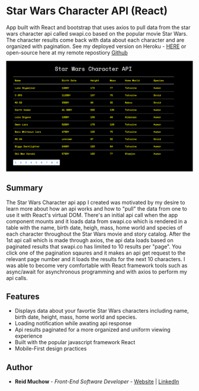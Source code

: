 # Star Wars Character API (React)

App built with React and bootstrap that uses axios to pull data from the star wars character api called swapi.co based on the popular movie Star Wars.  The character results come back with data about each character and are organized with pagination. See my deployed version on Heroku - [HERE](https://shielded-headland-50763.herokuapp.com/) or open-source here at my remote repostiory [Github](https://github.com/ram071985/star-wars-api)


![](star-wars-api.png)

## Summary

The Star Wars Character api app I created was motivated by my desire to learn more about how an api works and how to "pull" the data from one to use it with React's virtual DOM.  There's an initial api call when the app component mounts and it loads data from swapi.co which is rendered in a table with the name, birth date, heigh, mass, home world and species of each character throughout the Star Wars movie and story catalog.  After the 1st api call which is made through axios, the api data loads based on paginated results that swapi.co has limited to 10 results per "page".  You click one of the pagination sqaures and it makes an api get request to the relevant page number and it loads the results for the next 10 characters.  I was able to become very comfortable with React framework tools such as async/await for asynchronous programming and with axios to perform my api calls.

## Features

- Displays data about your favortie Star Wars characters including name, birth date, height, mass, home world and species.
- Loading notification while awating api response
- Api results paginated for a more organized and uniform viewing experience
- Built with the popular javascript framework React
- Mobile-First design practices


## Author 

* **Reid Muchow** - *Front-End Software Developer* - [Website](https://www.reidmuchow.com) | [LinkedIn](https://www.linkedin.com/in/reidmuchow/)